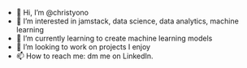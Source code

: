 - 👋 Hi, I’m @christyono
- 👀 I’m interested in jamstack, data science, data analytics, machine learning
- 🌱 I’m currently learning to create machine learning models
- 💞️ I’m looking to work on projects I enjoy
- 📫 How to reach me: dm me on LinkedIn.

<!---
christyono/christyono is a ✨ special ✨ repository because its `README.md` (this file) appears on your GitHub profile.
You can click the Preview link to take a look at your changes.
--->
